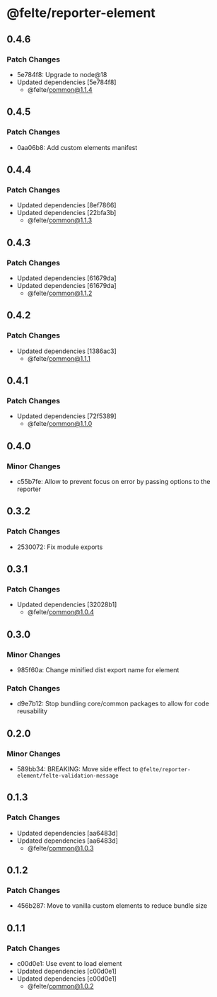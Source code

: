 # @felte/reporter-element

## 0.4.6

### Patch Changes

- 5e784f8: Upgrade to node@18
- Updated dependencies [5e784f8]
  - @felte/common@1.1.4

## 0.4.5

### Patch Changes

- 0aa06b8: Add custom elements manifest

## 0.4.4

### Patch Changes

- Updated dependencies [8ef7866]
- Updated dependencies [22bfa3b]
  - @felte/common@1.1.3

## 0.4.3

### Patch Changes

- Updated dependencies [61679da]
- Updated dependencies [61679da]
  - @felte/common@1.1.2

## 0.4.2

### Patch Changes

- Updated dependencies [1386ac3]
  - @felte/common@1.1.1

## 0.4.1

### Patch Changes

- Updated dependencies [72f5389]
  - @felte/common@1.1.0

## 0.4.0

### Minor Changes

- c55b7fe: Allow to prevent focus on error by passing options to the reporter

## 0.3.2

### Patch Changes

- 2530072: Fix module exports

## 0.3.1

### Patch Changes

- Updated dependencies [32028b1]
  - @felte/common@1.0.4

## 0.3.0

### Minor Changes

- 985f60a: Change minified dist export name for element

### Patch Changes

- d9e7b12: Stop bundling core/common packages to allow for code reusability

## 0.2.0

### Minor Changes

- 589bb34: BREAKING: Move side effect to `@felte/reporter-element/felte-validation-message`

## 0.1.3

### Patch Changes

- Updated dependencies [aa6483d]
- Updated dependencies [aa6483d]
  - @felte/common@1.0.3

## 0.1.2

### Patch Changes

- 456b287: Move to vanilla custom elements to reduce bundle size

## 0.1.1

### Patch Changes

- c00d0e1: Use event to load element
- Updated dependencies [c00d0e1]
- Updated dependencies [c00d0e1]
  - @felte/common@1.0.2
